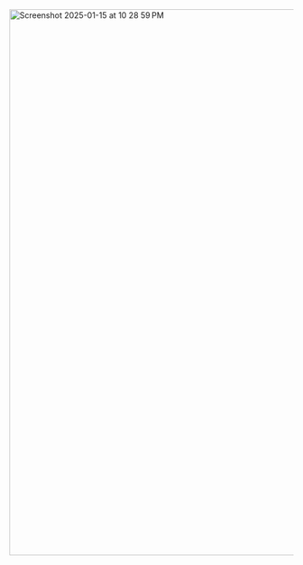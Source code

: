 <img width="968" alt="Screenshot 2025-01-15 at 10 28 59 PM" src="https://github.com/user-attachments/assets/69f3c702-a591-4aea-9991-3f3372f69809" />
